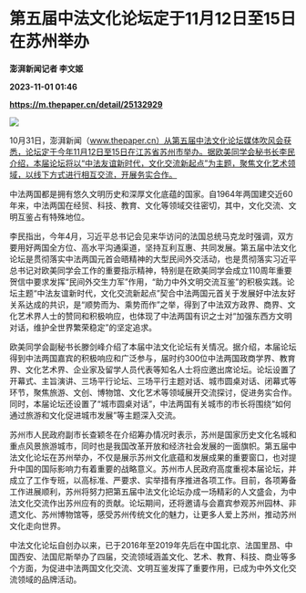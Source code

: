 # 第五届中法文化论坛定于11月12日至15日在苏州举办
**澎湃新闻记者 李文姬**

**2023-11-01 01:46**

**https://m.thepaper.cn/detail/25132929**

![](https://imagecloud.thepaper.cn/thepaper/image/276/481/72.png)

10月31日，澎湃新闻（www.thepaper.cn）从第五届中法文化论坛媒体吹风会获悉，论坛定于今年11月12日至15日在江苏省苏州市举办。据欧美同学会秘书长李民介绍，本届论坛将以“中法友谊新时代，文化交流新起点”为主题，聚焦文化艺术领域，以线下方式进行相互交流，开展务实合作。

中法两国都是拥有悠久文明历史和深厚文化底蕴的国家。自1964年两国建交近60年来，中法两国在经贸、科技、教育、文化等领域交往密切，其中，文化交流、文明互鉴占有特殊地位。

李民指出，今年4月，习近平总书记会见来华访问的法国总统马克龙时强调，双方要用好两国全方位、高水平沟通渠道，坚持互利互惠、共同发展。第五届中法文化论坛是贯彻落实中法两国元首会晤精神的大型民间外交活动，也是贯彻落实习近平总书记对欧美同学会工作的重要指示精神，特别是在欧美同学会成立110周年重要贺信中要求发挥“民间外交生力军”作用，“助力中外文明交流互鉴”的积极实践。论坛主题“中法友谊新时代，文化交流新起点”契合中法两国元首关于发展好中法友好关系达成的共识，是“顺势而为、乘势而作”之举，得到了中法双方政界、商界、文化艺术界人士的赞同和积极响应，也体现了中法两国有识之士对“加强东西方文明对话，维护全世界繁荣稳定”的坚定追求。

欧美同学会副秘书长滕剑峰介绍了本届中法文化论坛有关情况。据介绍，本届论坛得到中法两国嘉宾的积极响应和广泛参与，届时约300位中法两国政商学界、教育界、文化艺术界、企业家及留学人员代表等知名人士将应邀出席论坛。论坛设置了开幕式、主旨演讲、三场平行论坛、三场平行主题对话、城市圆桌对话、闭幕式等环节，聚焦旅游、文创、博物馆、文化艺术等领域展开交流探讨，促进务实合作。同时，本届论坛还设置了“城市圆桌对话”，中法两国有关城市的市长将围绕“如何通过旅游和文化促进城市发展”等主题深入交流。

苏州市人民政府副市长查颖冬在介绍筹办情况时表示，苏州是国家历史文化名城和重点风景旅游城市，同时也是我国改革开放和经济社会发展的一面旗帜。第五届中法文化论坛在苏州举办，不仅是展示苏州文化底蕴和发展成果的重要窗口，也对提升中国的国际影响力有着重要的战略意义。苏州市人民政府高度重视本届论坛，并成立了工作专班，以高标准、严要求、实举措有序推进各项工作。目前，各项筹备工作进展顺利，苏州将努力把第五届中法文化论坛办成一场精彩的人文盛会，为中法文化交流作出苏州应有的贡献。论坛期间，还将邀请与会嘉宾参观苏州园林、非遗文化、苏州博物馆等，感受苏州传统文化的魅力，让更多人爱上苏州，推动苏州文化走向世界。

中法文化论坛自创办以来，已于2016年至2019年先后在中国北京、法国里昂、中国西安、法国尼斯举办了四届，交流领域涵盖文化、艺术、教育、科技、商业等多个方面，为促进中法两国文化交流、文明互鉴发挥了重要作用，已成为中外文化交流领域的品牌活动。